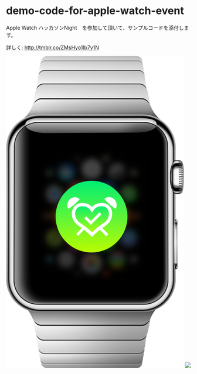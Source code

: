 # demo-code-for-apple-watch-event

Apple Watch ハッカソンNight　を参加して頂いて、サンプルコードを添付します。

詳しく: http://tmblr.co/ZMsHyo1lb7y1N

![](https://raw.githubusercontent.com/liu044100/demo-code-for-apple-watch-event/master/watch.png)
![](https://raw.githubusercontent.com/liu044100/demo-code-for-apple-watch-event/master/demo.gif)

